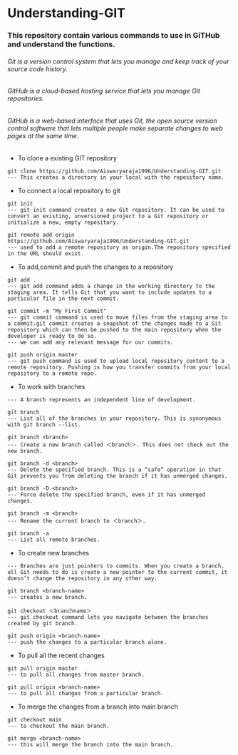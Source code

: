 # Understanding-GIT

### This repository contain various commands to use in GiTHub and understand the functions.

###### Git is a version control system that lets you manage and keep track of your source code history.
###### GitHub is a cloud-based hosting service that lets you manage Git repositories.
###### GitHub is a web-based interface that uses Git, the open source version control software that lets multiple people make separate changes to web pages at the same time.


- To clone a existing GIT repository
```
git clone https://github.com/Aiswaryaraja1996/Understanding-GIT.git
--- This creates a directory in your local with the repository name.

```

- To connect a local repository to git 
```
git init
--- git init command creates a new Git repository. It can be used to convert an existing, unversioned project to a Git repository or initialize a new, empty repository.

git remote add origin https://github.com/Aiswaryaraja1996/Understanding-GIT.git
--- used to add a remote repository as origin.The repository specified in the URL should exist.

```

- To add,commit and push the changes to a repository
```
git add .
--- git add command adds a change in the working directory to the staging area. It tells Git that you want to include updates to a particular file in the next commit.

git commit -m "My First Commit"
--- git commit command is used to move files from the staging area to a commit.git commit creates a snapshot of the changes made to a Git repository which can then be pushed to the main repository when the developer is ready to do so.
--- we can add any relevant message for our commits.

git push origin master
--- git push command is used to upload local repository content to a remote repository. Pushing is how you transfer commits from your local repository to a remote repo.

```

- To work with branches

```
--- A branch represents an independent line of development.

git branch
--- List all of the branches in your repository. This is synonymous with git branch --list.

git branch <branch>
--- Create a new branch called ＜branch＞. This does not check out the new branch.

git branch -d <branch>
--- Delete the specified branch. This is a “safe” operation in that Git prevents you from deleting the branch if it has unmerged changes.

git branch -D <branch>
--- Force delete the specified branch, even if it has unmerged changes. 

git branch -m <branch>
--- Rename the current branch to ＜branch＞.

git branch -a
--- List all remote branches.
```

- To create new branches

```
--- Branches are just pointers to commits. When you create a branch, all Git needs to do is create a new pointer to the current commit, it doesn’t change the repository in any other way.

git branch <branch-name>
--- creates a new branch.

git checkout ＜branchname＞
--- git checkout command lets you navigate between the branches created by git branch.

git push origin <branch-name>
--- push the changes to a particular branch alone.
```

- To pull all the recent changes

```
git pull origin master
--- to pull all changes from master branch.

git pull origin <branch-name>
--- to pull all changes from a particular branch.
```

- To merge the changes from a branch into main branch
```
git checkout main 
--- to checkout the main branch.

git merge <branch-name>
--- this will merge the branch into the main branch.

```










